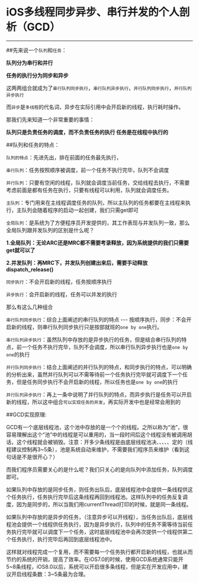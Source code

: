 ﻿# iOS多线程同步异步、串行并发的个人剖析（GCD）

---

##先来说一个`队列`和`任务`：

**队列分为串行和并行**

**任务的执行分为同步和异步**

这两两组合就成为了`串行队列同步执行`，`串行队列异步执行`，`并行队列同步执行`，`并行队列异步执行`

而`异步`是`多线程`的代名词，异步在实际引用中会开启新的线程，执行耗时操作。

 

那我们先来知道一个非常重要的事情：

**队列只是负责任务的调度，而不负责任务的执行
任务是在线程中执行的**

 

##队列和任务的特点：

`队列的特点`：先进先出，排在前面的任务最先执行，

`串行队列`：任务按照顺序被调度，前一个任务不执行完毕，队列不会调度

`并行队列`：只要有空闲的线程，队列就会调度当前任务，交给线程去执行，不需要考虑前面是都有任务在执行，只要有线程可以利用，队列就会调度任务。

`主队列`：专门用来在主线程调度任务的队列，所以主队列的任务都要在主线程来执行，主队列会随着程序的启动一起创建，我们只需get即可

`全局队列`：是系统为了方便程序员开发提供的，其工作表现与并发队列一致，那么全局队列跟并发队列的区别是什么呢？

**1.全局队列：无论ARC还是MRC都不需要考录释放，因为系统提供的我们只需要get就可以了**

**2.并发队列：再MRC下，并发队列创建出来后，需要手动释放dispatch_release()**

`同步执行`：不会开启新的线程，任务按顺序执行

`异步执行`：会开启新的线程，任务可以并发的执行

 

那么有这么几种组合

`串行队列同步执行`：综合上面阐述的串行队列的特点 --- 按顺序执行，同步：不会开启新的线程，则串行队列同步执行只是按部就班的`one by one`执行。

`串行队列异步执行`：虽然队列中存放的是异步执行的任务，但是结合串行队列的特点，前一个任务不执行完毕，队列不会调度，所以串行队列异步执行也是`one by one`的执行

`并行队列同步执行`：结合上面阐述的并行队列的特点，和同步执行的特点，可以明确的分析出来，虽然并行队列可以不需等待前一个任务执行完毕就可调度下一个任务，但是任务同步执行不会开启新的线程，所以任务也是`one by one`的执行

`并行队列异步执行`：再上一条中说明了并行队列的特点，而异步执行是任务可以开启新的线程，所以这中组合`可以实现任务的并发`，再实际开发中也是经常会用到的
 

##GCD实现原理:

GCD有一个底层线程池，这个池中存放的是一个个的线程。之所以称为“池”，很容易理解出这个“池”中的线程是可以重用的，当一段时间后这个线程没有被调用胡话，这个线程就会被销毁。注意：开多少条线程是由底层线程池决、、、、、定的（线程建议控制再3~5条），池是系统自动来维护，不需要我们程序员来维护（看到这句话是不是很开心？）

而我们程序员需要关心的是什么呢？我们只关心的是向队列中添加任务，队列调度即可。

如果队列中存放的是同步任务，则任务出队后，底层线程池中会提供一条线程供这个任务执行，任务执行完毕后这条线程再回到线程池。这样队列中的任务反复调度，因为是同步的，所以当我们用currentThread打印的时候，就是同一条线程。

如果队列中存放的是异步的任务，（注意异步可以开线程），当任务出队后，底层线程池会提供一个线程供任务执行，因为是异步执行，队列中的任务不需等待当前任务执行完毕就可以调度下一个任务，这时底层线程池中会再次提供一个线程供第二个任务执行，执行完毕后再回到底层线程池中。

这样就对线程完成一个复用，而不需要每一个任务执行都开启新的线程，也就从而节约的系统的开销，提高了效率。在iOS7.0的时候，使用GCD系统通常只能开5~8条线程，iOS8.0以后，系统可以开启很多条线程，但是实在开发应用中，建议开启线程条数：3~5条最为合理。




